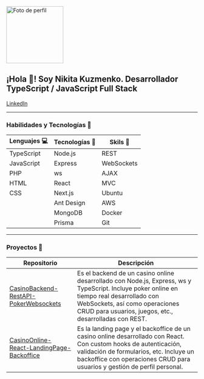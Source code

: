<img src="https://avatars.githubusercontent.com/u/80328000?s=400&u=9e860ddf1ef9d24777ed5ae8ea95b1bd3c22666c&v=4" alt="Foto de perfil" width="150">
<h2>¡Hola 👋! Soy Nikita Kuzmenko. Desarrollador TypeScript / JavaScript Full Stack</h2>
<a target="blank" href="https://www.linkedin.com/in/nikitaakuzmenko/">LinkedIn</a>

<hr>

### Habilidades y Tecnologías 💼

| Lenguajes 💻 | Tecnologías 🔧 | Skils 🚀 |
| ------------ | -------------- | -------- |
| TypeScript   | Node.js        | REST     |
| JavaScript   | Express        | WebSockets |
| PHP          | ws             | AJAX     |
| HTML         | React          | MVC      |
| CSS          | Next.js        | Ubuntu   |
|              | Ant Design     | AWS      |
|              | MongoDB        | Docker   |
|              | Prisma         | Git      |

<hr>

### Proyectos 📁

| Repositorio | Descripción |
| ------------------- | ----------- |
| [CasinoBackend-RestAPI-PokerWebsockets](https://github.com/nikitaa01/CasinoBackend-RestAPI-PokerWebsockets) | Es el backend de un casino online desarrollado con Node.js, Express, ws y TypeScript. Incluye poker online en tiempo real desarrollado con WebSockets, así como operaciones CRUD para usuarios, juegos, etc., desarrolladas con REST. |
| [CasinoOnline-React-LandingPage-Backoffice](https://github.com/nikitaa01/CasinoOnline-React-LandingPage-Backoffice) | Es la landing page y el backoffice de un casino online desarrollado con React. Con custom hooks de autenticación, validación de formularios, etc. Incluye un backoffice con operaciones CRUD para usuarios y gestión de perfil personal. |
